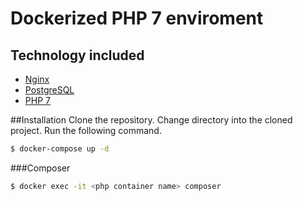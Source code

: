 # Dockerized PHP 7 enviroment
## Technology included

* [Nginx](http://nginx.org/)
* [PostgreSQL](https://www.postgresql.org/)
* [PHP 7](http://php.net/)

##Installation
Clone the repository.
Change directory into the cloned project.
Run the following command.
```sh
$ docker-compose up -d
```
###Composer
```sh
$ docker exec -it <php container name> composer
```